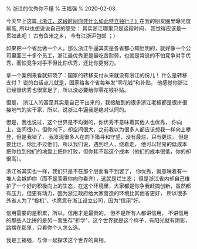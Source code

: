 % 浙江的优秀你不懂
% 王福强
% 2020-02-03

今天早上这篇[《浙江，这段时间你凭什么如此特立独行？》](https://mp.weixin.qq.com/s/I3_7muJWif6MhKM4RgYMTQ)在我的朋友圈里曝光度飙高, 所以也想说说自己的感受： 其实浙江哪里只是这段时间， 我觉得应该是一贯如此吧！ 古有鱼米之乡， 今有江浙沪包邮 ；）

如果把一个省比做一个人，那么浙江牛逼其实是各省都心知肚明的，就好像一个公司里面三十多个员工，浙江最优秀更是最吃苦耐劳，也就是常说的不怕竞争对手优秀，而怕竞争对手不但比你优秀，还比你更努力。 

拿一个案例来看就知晓了：国家的转移支付从来就没有浙江的份儿！ 什么是转移支付？ 说的白话点儿就是，国家给各个省每年发“零花钱”和补贴， 他感觉你浙江已经很优秀也很富足了，所以没必要给你零花钱补贴。

但是， 浙江人的富足其实是自己干出来的，我接触到的很多浙江老板都是很拼很接地气的实干家，所以，说浙江牛逼我是绝对认同的。

但是，我也说过，这个世界是不均衡的，你优秀不意味着其他人也优秀， 你向上，空间很小，但你向下，却空间很大，之前我以为很多人都应该想我一样向上攀登，但是我错了， 我发现很多人在向下猎寻和守望，没有最烂，只有更烂， 但是要比烂，你比不过他们，所以我们说，遇到烂人，绕着走， 他可以轻易的低成本把你拉到他们的地盘上把你打败，但你耗不起这个成本（他们的成本很低，你的却很高）。

浙江省其实也一样，我们只是不在那个层面看不到罢了， 你优秀，就意味着有一堆人会嫉妒你（而不是羡慕你向你看齐），这就是烂生态； 
但是浙江省内却自己维护了一个好的积极向上的生态，在这个环境里，大家都是你争我赶搞创新，虽然都有压力，但更有动力，因为浙江政府给大家营造的环境比其他省更好， 所以很多外省人为了“投机”，也愿意在浙江设立公司，因为“信用”好。

信用需要的是积累，所以，信用才是最贵的， 但不是所有人都讲信用， 不讲信用的那些人比拼的是另一套生存“折学”，这个世界就是这个样子，有阳光就有阴影，路摆在那里，只看你个人怎么选。

我是王福强，与你一起探求这个世界的真相。

